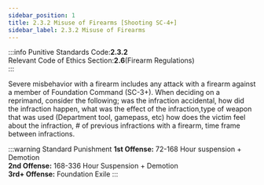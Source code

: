 ```yaml
---
sidebar_position: 1
title: 2.3.2 Misuse of Firearms [Shooting SC-4+]
sidebar_label: 2.3.2 Misuse of Firearms
---
```


:::info
Punitive Standards Code:<Highlight color="#E46C07">**2.3.2**</Highlight> <br />
Relevant Code of Ethics Section:<Highlight color="#18A304">**2.6**</Highlight>(Firearm Regulations) <br />
:::

Severe misbehavior with a firearm includes any attack with a firearm against a member of Foundation Command (SC-3+). When deciding on a reprimand, consider the following; was the infraction accidental, how did the infraction happen, what was the effect of the infraction,type of weapon that was used (Department tool, gamepass, etc) how does the victim feel about the infraction, # of previous infractions with a firearm, time frame between infractions. 

:::warning Standard Punishment
**1st Offense:** 72-168 Hour suspension + Demotion <br />
**2nd Offense:** 168-336 Hour Suspension + Demotion <br />
**3rd+ Offense:** Foundation Exile
:::